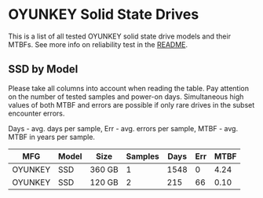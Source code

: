OYUNKEY Solid State Drives
==========================

This is a list of all tested OYUNKEY solid state drive models and their MTBFs. See
more info on reliability test in the [README](https://github.com/linuxhw/SMART).

SSD by Model
------------

Please take all columns into account when reading the table. Pay attention on the
number of tested samples and power-on days. Simultaneous high values of both MTBF
and errors are possible if only rare drives in the subset encounter errors.

Days - avg. days per sample,
Err  - avg. errors per sample,
MTBF - avg. MTBF in years per sample.

| MFG       | Model              | Size   | Samples | Days  | Err   | MTBF |
|-----------|--------------------|--------|---------|-------|-------|------|
| OYUNKEY   | SSD                | 360 GB | 1       | 1548  | 0     | 4.24   |
| OYUNKEY   | SSD                | 120 GB | 2       | 215   | 66    | 0.10   |
